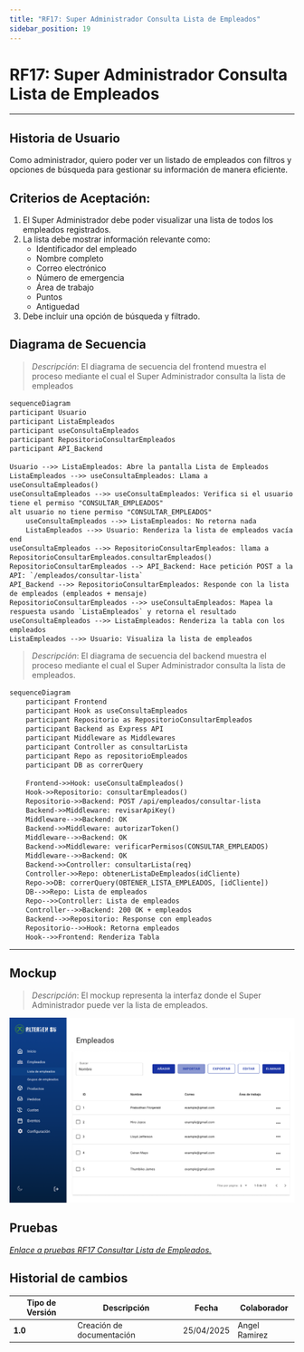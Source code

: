 ```yaml
---
title: "RF17: Super Administrador Consulta Lista de Empleados"
sidebar_position: 19
---
```


# RF17: Super Administrador Consulta Lista de Empleados

---

## Historia de Usuario

Como administrador, quiero poder ver un listado de empleados con filtros y opciones de búsqueda para gestionar su información de manera eficiente.

## **Criterios de Aceptación:**

1. El Super Administrador debe poder visualizar una lista de todos los empleados registrados.
2. La lista debe mostrar información relevante como:
   - Identificador del empleado
   - Nombre completo
   - Correo electrónico
   - Número de emergencia
   - Área de trabajo
   - Puntos
   - Antiguedad
3. Debe incluir una opción de búsqueda y filtrado.

## **Diagrama de Secuencia**

> _Descripción_: El diagrama de secuencia del frontend muestra el proceso mediante el cual el Super Administrador consulta la lista de empleados

```mermaid
sequenceDiagram
participant Usuario
participant ListaEmpleados
participant useConsultaEmpleados
participant RepositorioConsultarEmpleados
participant API_Backend

Usuario -->> ListaEmpleados: Abre la pantalla Lista de Empleados
ListaEmpleados -->> useConsultaEmpleados: Llama a useConsultaEmpleados()
useConsultaEmpleados -->> useConsultaEmpleados: Verifica si el usuario tiene el permiso "CONSULTAR_EMPLEADOS"
alt usuario no tiene permiso "CONSULTAR_EMPLEADOS"
    useConsultaEmpleados -->> ListaEmpleados: No retorna nada
    ListaEmpleados -->> Usuario: Renderiza la lista de empleados vacía
end
useConsultaEmpleados -->> RepositorioConsultarEmpleados: llama a RepositorioConsultarEmpleados.consultarEmpleados()
RepositorioConsultarEmpleados --> API_Backend: Hace petición POST a la API: `/empleados/consultar-lista`
API_Backend -->> RepositorioConsultarEmpleados: Responde con la lista de empleados (empleados + mensaje)
RepositorioConsultarEmpleados -->> useConsultaEmpleados: Mapea la respuesta usando `ListaEmpleados` y retorna el resultado
useConsultaEmpleados -->> ListaEmpleados: Renderiza la tabla con los empleados
ListaEmpleados -->> Usuario: Visualiza la lista de empleados
```

> _Descripción_: El diagrama de secuencia del backend muestra el proceso mediante el cual el Super Administrador consulta la lista de empleados.

```mermaid
sequenceDiagram
    participant Frontend
    participant Hook as useConsultaEmpleados
    participant Repositorio as RepositorioConsultarEmpleados
    participant Backend as Express API
    participant Middleware as Middlewares
    participant Controller as consultarLista
    participant Repo as repositorioEmpleados
    participant DB as correrQuery

    Frontend->>Hook: useConsultaEmpleados()
    Hook->>Repositorio: consultarEmpleados()
    Repositorio->>Backend: POST /api/empleados/consultar-lista
    Backend->>Middleware: revisarApiKey()
    Middleware-->>Backend: OK
    Backend->>Middleware: autorizarToken()
    Middleware-->>Backend: OK
    Backend->>Middleware: verificarPermisos(CONSULTAR_EMPLEADOS)
    Middleware-->>Backend: OK
    Backend->>Controller: consultarLista(req)
    Controller->>Repo: obtenerListaDeEmpleados(idCliente)
    Repo->>DB: correrQuery(OBTENER_LISTA_EMPLEADOS, [idCliente])
    DB-->>Repo: Lista de empleados
    Repo-->>Controller: Lista de empleados
    Controller-->>Backend: 200 OK + empleados
    Backend-->>Repositorio: Response con empleados
    Repositorio-->>Hook: Retorna empleados
    Hook-->>Frontend: Renderiza Tabla

```

---

## **Mockup**

> _Descripción_: El mockup representa la interfaz donde el Super Administrador puede ver la lista de empleados.

![mockup consultar empleados](imagenes/mockupConsultarListaEmpleados.png)

## **Pruebas**

_<u>[Enlace a pruebas RF17 Consultar Lista de Empleados.](https://docs.google.com/spreadsheets/d/1NLGwGrGA5PVOEzLaqxa8Ts1D_Ng3QzzqNKWJYUzxD-M/edit?gid=233812011#gid=233812011)</u>_

## Historial de cambios

| **Tipo de Versión** | **Descripción**           | **Fecha**  | **Colaborador** |
| ------------------- | ------------------------- | ---------- | --------------- |
| **1.0**             | Creación de documentación | 25/04/2025 | Angel Ramirez   |
